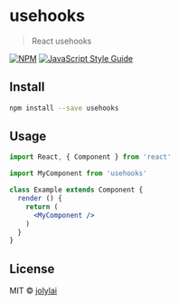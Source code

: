 # usehooks

> React usehooks

[![NPM](https://img.shields.io/npm/v/usehooks.svg)](https://www.npmjs.com/package/usehooks) [![JavaScript Style Guide](https://img.shields.io/badge/code_style-standard-brightgreen.svg)](https://standardjs.com)

## Install

```bash
npm install --save usehooks
```

## Usage

```jsx
import React, { Component } from 'react'

import MyComponent from 'usehooks'

class Example extends Component {
  render () {
    return (
      <MyComponent />
    )
  }
}
```

## License

MIT © [jolylai](https://github.com/jolylai)
